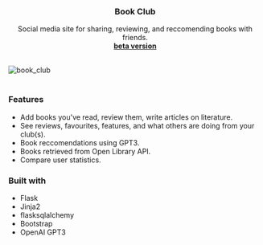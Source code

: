 <a name="readme-top"></a>

<!-- PROJECT LOGO -->
<br />
<div align="center">

<h3 align="center">Book Club</h3>

  <p align="center">
    Social media site for sharing, reviewing, and reccomending books with friends.
    <br />
    <a href="https://github.com/thomasmichaelkane/book_club"><strong>beta version</strong></a>
    <br />
    <br />
  </p>
</div>

<div>
    <img src="docs/gifs/tour.gif" alt="book_club">
</div>

<br />

### Features

- Add books you've read, review them, write articles on literature.
- See reviews, favourites, features, and what others are doing from your club(s).
- Book reccomendations using GPT3.
- Books retrieved from Open Library API.
- Compare user statistics.

### Built with

- Flask
- Jinja2
- flasksqlalchemy
- Bootstrap
- OpenAI GPT3
